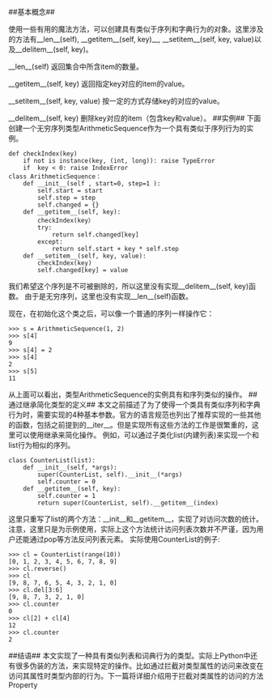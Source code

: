 ##基本概念##

使用一些有用的魔法方法，可以创建具有类似于序列和字典行为的对象。这里涉及的方法有\_\_len\_\_(self), \_\_getitem\_\_(self, key)\_\_, \_\_setitem\_\_(self, key, value)以及\_\_delitem\_\_(self, key)。

\_\_len\_\_(self)
返回集合中所含item的数量。

\_\_getitem\_\_(self, key)
返回指定key对应的item的value。

\_\_setitem\_\_(self, key, value)
按一定的方式存储key的对应的value。

\_\_delitem\_\_(self, key)
删除key对应的item（包含key和value）。
##实例##
下面创建一个无穷序列类型ArithmeticSequence作为一个具有类似于序列行为的实例。

    def checkIndex(key)
    	if not is instance(key, (int, long)): raise TypeError
		if  key < 0: raise IndexError
    class ArithmeticSequence：
    	def __init__(self , start=0, step=1 ):
    		self.start = start
    		self.step = step
    		self.changed = {}
	    def __getitem__(self, key):
	    	checkIndex(key）
	    	try: 
				return self.changed[key]
	    	except:
	    		return self.start + key * self.step
	    def __setitem__(self, key, value):
		    checkIndex(key)
		    self.changed[key] = value
我们希望这个序列是不可被删除的，所以这里没有实现\_\_delitem\_\_(self, key)函数。
由于是无穷序列，这里也没有实现\_\_len\_\_(self)函数。

现在，在初始化这个类之后，可以像一个普通的序列一样操作它：
    
    >>> s = ArithmeticSequence(1, 2)
    >>> s[4]
    9
    >>> s[4] = 2
    >>> s[4]
    2
    >>> s[5]
    11
从上面可以看出，类型ArithmeticSequence的实例具有和序列类似的操作。
##通过继承简化类型的定义##
本文之前描述了为了使得一个类具有类似序列和字典行为时，需要实现的4种基本参数。官方的语言规范也列出了推荐实现的一些其他的函数，包括之前提到的__iter__。但是实现所有这些方法的工作是很繁重的，这里可以使用继承来简化操作。
例如，可以通过子类化list(内建列表)来实现一个和list行为相似的序列。

    class CounterList(list):
    	def __init__(self, *args):
    		super(CounterList, self).__init__(*args)
    		self.counter = 0
    	def __getitem__(self, key):
    		self.counter = 1
    		return super(CounterList, self).__getitem__(index)
这里只重写了list的两个方法：\_\_init\_\_和\_\_getitem\_\_，实现了对访问次数的统计。
注意，这里只是为示例使用，实际上这个方法统计访问列表次数并不严谨，因为用户还能通过pop等方法反问列表元素。
实际使用CounterList的例子:

    >>> cl = CounterList(range(10))
    [0, 1, 2, 3, 4, 5, 6, 7, 8, 9]
    >>> cl.reverse()
    >>> cl
    [9, 8, 7, 6, 5, 4, 3, 2, 1, 0]
    >>> cl.del[3:6]
    [9, 8, 7, 3, 2, 1, 0]
    >>> cl.counter
    0
    >>> cl[2] + cl[4]
    12
    >>> cl.counter
    2
##结语##
本文实现了一种具有类似列表和词典行为的类型。实际上Python中还有很多伪装的方法，来实现特定的操作。比如通过拦截对类型属性的访问来改变在访问其属性时类型内部的行为。下一篇将详细介绍用于拦截对类属性的访问的方法Property
